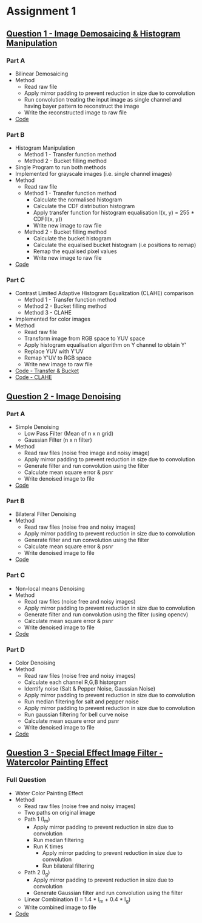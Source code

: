 # Assignment 1

## [Question 1 - Image Demosaicing & Histogram Manipulation](<Assignment 1/codes/Question 1/>)

### Part A

- Bilinear Demosaicing
- Method
  - Read raw file
  - Apply mirror padding to prevent reduction in size due to convolution
  - Run convolution treating the input image as single channel and having bayer pattern to reconstruct the image
  - Write the reconstructed image to raw file
- [Code](<Assignment 1/codes/Question 1/Problem 1a/Prog1a.cpp>)

### Part B

- Histogram Manipulation
  - Method 1 - Transfer function method
  - Method 2 - Bucket filling method
- Single Program to run both methods
- Implemented for grayscale images (i.e. single channel images)
- Method
  - Read raw file
  - Method 1 - Transfer function method
    - Calculate the normalised histogram
    - Calculate the CDF distribution histogram
    - Apply transfer function for histogram equalisation I(x, y) = 255 \* CDF(I(x, y))
    - Write new image to raw file
  - Method 2 - Bucket filling method
    - Calculate the bucket histogram
    - Calculate the equalised bucket histogram (i.e positions to remap)
    - Remap the equalised pixel values
    - Write new image to raw file
- [Code](<Assignment 1/codes/Question 1/Problem 1b/Prog1b.cpp>)

### Part C

- Contrast Limited Adaptive Histogram Equalization (CLAHE) comparison
  - Method 1 - Transfer function method
  - Method 2 - Bucket filling method
  - Method 3 - CLAHE
- Implemented for color images
- Method
  - Read raw file
  - Transform image from RGB space to YUV space
  - Apply histogram equalisation algorithm on Y channel to obtain Y'
  - Replace YUV with Y'UV
  - Remap Y'UV to RGB space
  - Write new image to raw file
- [Code - Transfer & Bucket](<Assignment 1/codes/Question 1/Problem 1a/Prog1c.cpp>)
- [Code - CLAHE](<Assignment 1/codes/Question 1/Problem 1a/Prog1c_clahe.cpp>)

## [Question 2 - Image Denoising](<Assignment 1/codes/Question 2/>)

### Part A

- Simple Denoising
  - Low Pass Filter (Mean of n x n grid)
  - Gaussian Filter (n x n filter)
- Method
  - Read raw files (noise free image and noisy image)
  - Apply mirror padding to prevent reduction in size due to convolution
  - Generate filter and run convolution using the filter
  - Calculate mean square error & psnr
  - Write denoised image to file
- [Code](<Assignment 1/codes/Question 2/Problem 2a/Prog2a.cpp>)

### Part B

- Bilateral Filter Denoising
- Method
  - Read raw files (noise free and noisy images)
  - Apply mirror padding to prevent reduction in size due to convolution
  - Generate filter and run convolution using the filter
  - Calculate mean square error & psnr
  - Write denoised image to file
- [Code](<Assignment 1/codes/Question 2/Problem 2b/Prog2b.cpp>)

### Part C

- Non-local means Denoising
- Method
  - Read raw files (noise free and noisy images)
  - Apply mirror padding to prevent reduction in size due to convolution
  - Generate filter and run convolution using the filter (using opencv)
  - Calculate mean square error & psnr
  - Write denoised image to file
- [Code](<Assignment 1/codes/Question 2/Problem 2c/Prog2c.cpp>)

### Part D

- Color Denoising
- Method
  - Read raw files (noise free and noisy images)
  - Calculate each channel R,G,B historgram
  - Identify noise (Salt & Pepper Noise, Gaussian Noise)
  - Apply mirror padding to prevent reduction in size due to convolution
  - Run median filtering for salt and pepper noise
  - Apply mirror padding to prevent reduction in size due to convolution
  - Run gaussian filtering for bell curve noise
  - Calculate mean square error and psnr
  - Write denoised image to file
- [Code](<Assignment 1/codes/Question 2/Problem 2d/Prog2d.cpp>)

## [Question 3 - Special Effect Image Filter - Watercolor Painting Effect](<Assignment 1/codes/Question 3/>)

### Full Question

- Water Color Painting Effect
- Method
  - Read raw files (noise free and noisy images)
  - Two paths on original image
  - Path 1 (I<sub>m</sub>)
    - Apply mirror padding to prevent reduction in size due to convolution
    - Run median filtering
    - Run K times
      - Apply mirror padding to prevent reduction in size due to convolution
      - Run bilateral filtering
  - Path 2 (I<sub>g</sub>)
    - Apply mirror padding to prevent reduction in size due to convolution
    - Generate Gaussian filter and run convolution using the filter
  - Linear Combination (I = 1.4 \* I<sub>m</sub> + 0.4 \* I<sub>g</sub>)
  - Write combined image to file
- [Code](<Assignment 1/codes/Question 3/Problem 3.cpp>)
